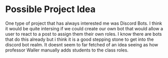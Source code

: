 # Possible Project Idea
One type of project that has always interested me was Discord Bots. I think it would be quite intersing if we could create our own bot that would allow a user to react to a post to assign them their own roles. I know there are bots that do this already but i think it is a good stepping stone to get into the discord bot realm. It doesnt seem to far fetched of an idea seeing as how professor Waller manually adds students to the class roles.